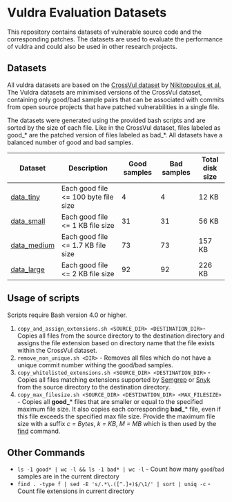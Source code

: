 # Vuldra Evaluation Datasets

This repository contains datasets of vulnerable source code and the corresponding patches. The datasets are used to
evaluate the performance of vuldra and could also be used in other research projects.

## Datasets

All vuldra datasets are based on the [CrossVul dataset](https://zenodo.org/records/4734050)
by [Nikitopoulos et al.](https://dl.acm.org/doi/10.1145/3468264.3473122) The Vuldra datasets are minimised versions of
the CrossVul dataset, containing only good/bad sample pairs that can be associated with commits from open source
projects that have patched vulnerabilities in a single file.

The datasets were generated using the provided bash scripts and are sorted by the size of each file. Like in the
CrossVul dataset, files labeled as good_* are the patched
version of files labeled as bad_*. All datasets have a balanced number of good and bad samples.

| Dataset                    | Description                          | Good samples | Bad samples | Total disk size |
|----------------------------|--------------------------------------|--------------|-------------|-----------------|
| [data_tiny](data_tiny)     | Each good file <= 100 byte file size | 4            | 4           | 12 KB           |
| [data_small](data_small)   | Each good file <= 1 KB file size     | 31           | 31          | 56 KB           |
| [data_medium](data_medium) | Each good file <= 1.7 KB file size   | 73           | 73          | 157 KB          |
| [data_large](data_large)   | Each good file <= 2 KB file size     | 92           | 92          | 226 KB          |

## Usage of scripts

Scripts require Bash version 4.0 or higher.

1. `copy_and_assign_extensions.sh <SOURCE_DIR> <DESTINATION_DIR>`- Copies all files from the source
   directory to the destination directory and assigns the file extension based on directory name that the file exists
   within the CrossVul dataset.
2. `remove_non_unique.sh <DIR>` - Removes all files which do not have a unique commit number withing the good/bad
   samples.
3. `copy_whitelisted_extensions.sh <SOURCE_DIR> <DESTINATION_DIR>` - Copies all files matching extensions
   supported by [Semgrep](https://semgrep.dev/docs/supported-languages/)
   or [Snyk](https://docs.snyk.io/scan-using-snyk/supported-languages-and-frameworks) from the source directory to the
   destination directory.
4. `copy_max_filesize.sh <SOURCE_DIR> <DESTINATION_DIR> <MAX_FILESIZE>` - Copies all **good_*** files that are smaller
   or equal to the specified maximum file size. It also copies each corresponding **bad_*** file, even if this file
   exceeds the specified max file size. Provide the maximum file size with a suffix _c = Bytes_, _k = KB_, _M = MB_
   which is then used by the [find](https://man7.org/linux/man-pages/man1/find.1.html) command.

## Other Commands

- `ls -1 good* | wc -l && ls -1 bad* | wc -l` - Count how many `good`/`bad` samples are in the current directory
- `find . -type f | sed -E 's/.*\.([^.]+)$/\1/' | sort | uniq -c` - Count file extensions in current directory